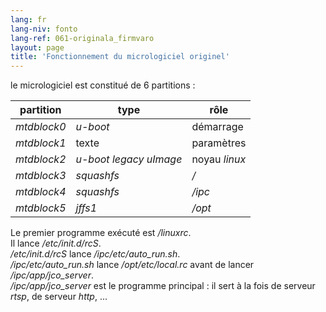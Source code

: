 ```yaml
---
lang: fr
lang-niv: fonto
lang-ref: 061-originala_firmvaro
layout: page
title: 'Fonctionnement du micrologiciel originel'
---
```


le micrologiciel est constitué de 6 partitions :

| partition   | type                   | rôle          |
| ----------- | ---------------------- | ------------- |
| _mtdblock0_ | _u-boot_               | démarrage     |
| _mtdblock1_ | texte                  | paramètres    |
| _mtdblock2_ | _u-boot legacy uImage_ | noyau _linux_ |
| _mtdblock3_ | _squashfs_             | _/_           |
| _mtdblock4_ | _squashfs_             | _/ipc_        |
| _mtdblock5_ | _jffs1_                | _/opt_        |

Le premier programme exécuté est _/linuxrc_.  
Il lance _/etc/init.d/rcS_.  
_/etc/init.d/rcS_ lance _/ipc/etc/auto\_run.sh_.  
_/ipc/etc/auto\_run.sh_ lance _/opt/etc/local.rc_ avant de lancer _/ipc/app/jco\_server_.  
_/ipc/app/jco\_server_ est le programme principal : il sert à la fois de serveur _rtsp_, de serveur _http_, ...

